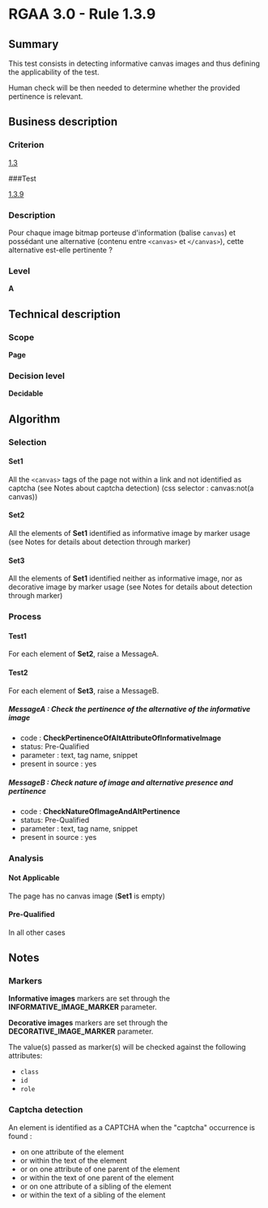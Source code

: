 # RGAA 3.0 -  Rule 1.3.9

## Summary

This test consists in detecting informative canvas images and thus defining the applicability of the test.

Human check will be then needed to determine whether the provided pertinence is relevant.

## Business description

### Criterion

[1.3](http://references.modernisation.gouv.fr/referentiel-technique-0#crit-1-3)

###Test

[1.3.9](http://disic.github.io/rgaa_referentiel_en/RGAA3.0_Criteria_English_version_v1.html#test-1-3-9)

### Description

Pour chaque image bitmap porteuse d'information (balise `canvas`) et poss&eacute;dant une alternative (contenu entre `<canvas>` et `</canvas>`), cette alternative est-elle pertinente ?

### Level

**A**

## Technical description

### Scope

**Page**

### Decision level

**Decidable**

## Algorithm

### Selection

#### Set1

All the `<canvas>` tags of the page not within a link and not identified as captcha (see Notes about captcha detection) (css selector : canvas:not(a canvas))

#### Set2

All the elements of **Set1** identified as informative image by marker usage (see Notes for details about detection through marker)

#### Set3

All the elements of **Set1** identified neither as informative image, nor as decorative image by marker usage (see Notes for details about detection through marker)

### Process

#### Test1

For each element of **Set2**, raise a MessageA.

#### Test2

For each element of **Set3**, raise a MessageB.

##### MessageA : Check the pertinence of the alternative of the informative image

-    code : **CheckPertinenceOfAltAttributeOfInformativeImage** 
-    status: Pre-Qualified
-    parameter : text, tag name, snippet
-    present in source : yes

##### MessageB : Check nature of image and alternative presence and pertinence

-    code : **CheckNatureOfImageAndAltPertinence** 
-    status: Pre-Qualified
-    parameter : text, tag name, snippet
-    present in source : yes

### Analysis

#### Not Applicable 

The page has no canvas image (**Set1** is empty)

#### Pre-Qualified

In all other cases

## Notes

### Markers 

**Informative images** markers are set through the **INFORMATIVE_IMAGE_MARKER** parameter.

**Decorative images** markers are set through the **DECORATIVE_IMAGE_MARKER** parameter.

The value(s) passed as marker(s) will be checked against the following attributes:

- `class`
- `id`
- `role`

### Captcha detection

An element is identified as a CAPTCHA when the "captcha" occurrence is found :

- on one attribute of the element
- or within the text of the element
- or on one attribute of one parent of the element
- or within the text of one parent of the element
- or on one attribute of a sibling of the element
- or within the text of a sibling of the element

